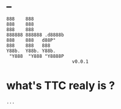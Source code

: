 #   _ 


    888    888            
    888    888            
    888    888            
    888888 888888 .d8888b 
    888    888   d88P"    
    888    888   888      
    Y88b.  Y88b. Y88b.    
     "Y888  "Y888 "Y8888P 
                            v0.0.1
                       

# what's TTC realy is ?

    ...












